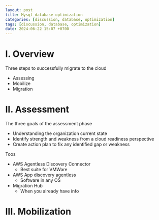 ```yaml
---
layout: post
title: Mysql database optimization
categories: [discussion, database, optimization]
tags: [discussion, database, optimization]
date: 2024-06-22 15:07 +0700
---
```


# I. Overview
Three steps to successfully migrate to the cloud
- Assessing
- Mobilize
- Migration

# II. Assessment

The three goals of the assessment phase
- Understanding the organization current state
- Identify strength and weakness from a cloud readiness perspective
- Create action plan to fix any identified gap or weakness

Toos
- AWS Agentless Discovery Connector
  - Best suite for VMWare
- AWS App discovery agentless
  - Software in any OS
- Migration Hub
  - When you already have info

# III. Mobilization
